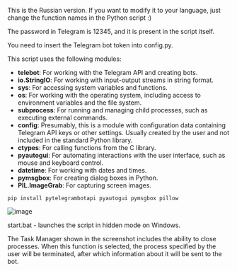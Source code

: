 This is the Russian version. If you want to modify it to your language, just change the function names in the Python script :)

The password in Telegram is 12345, and it is present in the script itself.

You need to insert the Telegram bot token into config.py.

This script uses the following modules:
- **telebot**: For working with the Telegram API and creating bots.
- **io.StringIO**: For working with input-output streams in string format.
- **sys**: For accessing system variables and functions.
- **os**: For working with the operating system, including access to environment variables and the file system.
- **subprocess**: For running and managing child processes, such as executing external commands.
- **config**: Presumably, this is a module with configuration data containing Telegram API keys or other settings. Usually created by the user and not included in the standard Python library.
- **ctypes**: For calling functions from the C library.
- **pyautogui**: For automating interactions with the user interface, such as mouse and keyboard control.
- **datetime**: For working with dates and times.
- **pymsgbox**: For creating dialog boxes in Python.
- **PIL.ImageGrab**: For capturing screen images.

```plaintext
pip install pytelegrambotapi pyautogui pymsgbox pillow
```
![image](https://github.com/Danik105/TelegramRemotePC/assets/41839304/fa5f82b0-4a10-426a-9a5f-43c2bb962f0c)

start.bat - launches the script in hidden mode on Windows.

The Task Manager shown in the screenshot includes the ability to close processes. When this function is selected, the process specified by the user will be terminated, after which information about it will be sent to the bot.
